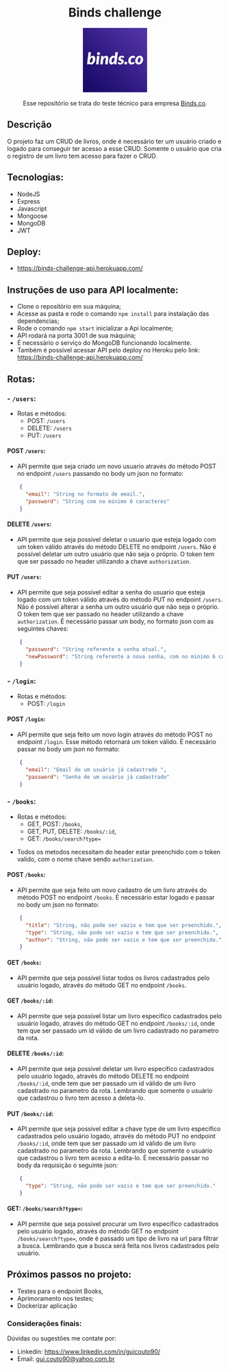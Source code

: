 <div align="center">

# Binds challenge

<img src="./binds.jpeg" width="150px">

Esse repositório se trata do teste técnico para empresa [Binds.co](https://binds.co/).


</div>

## Descrição
O projeto faz um CRUD de livros, onde é necessário ter um usuário criado e logado para conseguir ter acesso a esse CRUD. Somente o usuário que cria o registro de um livro tem acesso para fazer o CRUD.

## Tecnologias:
  - NodeJS
  - Express
  - Javascript
  - Mongoose
  - MongoDB
  - JWT

## Deploy:
- https://binds-challenge-api.herokuapp.com/

## Instruções de uso para API localmente:
- Clone o repositório em sua máquina;
- Acesse as pasta e rode o comando `npm install` para instalação das dependencias;
- Rode o comando `npm start` inicializar a Api localmente;
- API rodará na porta 3001 de sua máquina;
- É necessário o serviço do MongoDB funcionando localmente.
- Também é possível acessar API pelo deploy no Heroku pelo link: https://binds-challenge-api.herokuapp.com/

## Rotas:

### - `/users`:
- Rotas e métodos:
  - POST: `/users`
  - DELETE: `/users`
  - PUT: `/users`

#### POST `/users`:
- API permite que seja criado um novo usuario através do método POST no endpoint `/users` passando no body um json no formato:
```json
    {
      "email": "String no formato de email.",
      "password": "String com no minimo 6 caracteres"
    }
```

#### DELETE `/users`:
- API permite que seja possivel deletar o usuario que esteja logado com um token válido através do método DELETE no endpoint `/users`. Não é possível deletar um outro usuário que não seja o próprio. O token tem que ser passado no header utilizando a chave `authorization`.

#### PUT `/users`:
- API permite que seja possivel editar a senha do usuario que esteja logado com um token válido através do método PUT no endpoint `/users`. Não é possível alterar a senha um outro usuário que não seja o próprio. O token tem que ser passado no header utilizando a chave `authorization`. É necessário passar um body, no formato json com as seguintes chaves:
```json
    {
      "password": "String referente a senha atual.",
      "newPassword": "String referente a nova senha, com no minimo 6 caracteres"
    }
```

### - `/login`:
- Rotas e métodos:
  - POST: `/login`

#### POST `/login`:
- API permite que seja feito um novo login através do método POST no endpoint `/login`. Esse método retornará um token válido. É necessário passar no body um json no formato:
```json
    {
      "email": "Email de um usuário já cadastrado ",
      "password": "Senha de um usuário já cadastrado"
    }
```
### - `/books`:
- Rotas e métodos:
  - GET, POST: `/books`,
  - GET, PUT, DELETE: `/books/:id`,
  - GET: `/books/search?type=`
* Todos os metodos necessitam do header estar preenchido com o token valido, com o nome chave sendo `authorization`.

#### POST `/books`:
- API permite que seja feito um novo cadastro de um livro através do método POST no endpoint `/books`. É necessário estar logado e passar no body um json no formato:
```json
    {
      "title": "String, não pode ser vazio e tem que ser preenchido.",
      "type": "String, não pode ser vazio e tem que ser preenchido.",
      "author": "String, não pode ser vazio e tem que ser preenchido."
    }
```

#### GET `/books`:
- API permite que seja possivel listar todos os livros cadastrados pelo usuário logado, através do método GET no endpoint `/books`.

#### GET `/books/:id`:
- API permite que seja possivel listar um livro especifico cadastrados pelo usuário logado, através do método GET no endpoint `/books/:id`, onde tem que ser passado um id válido de um livro cadastrado no parametro da rota.

#### DELETE `/books/:id`:
- API permite que seja possivel deletar um livro especifico cadastrados pelo usuário logado, através do método DELETE no endpoint `/books/:id`, onde tem que ser passado um id válido de um livro cadastrado no parametro da rota. Lembrando que somente o usuário que cadastrou o livro tem acesso a deleta-lo.

#### PUT `/books/:id`:
- API permite que seja possivel editar a chave type de um livro especifico cadastrados pelo usuário logado, através do método PUT no endpoint `/books/:id`, onde tem que ser passado um id válido de um livro cadastrado no parametro da rota. Lembrando que somente o usuário que cadastrou o livro tem acesso a edita-lo. É necessário passar no body da requisição o seguinte json:
```json
    {
      "type": "String, não pode ser vazio e tem que ser preenchido."
    }
```

#### GET: `/books/search?type=`:
- API permite que seja possivel procurar um livro especifico cadastrados pelo usuário logado, através do método GET no endpoint `/books/search?type=`, onde é passado um tipo de livro na url para filtrar a busca. Lembrando que a busca será feita nos livros cadastrados pelo usuário.

## Próximos passos no projeto:
- Testes para o endpoint Books,
- Aprimoramento nos testes;
- Dockerizar aplicação

### Considerações finais:
  Dúvidas ou sugestões me contate por:
  - Linkedin: https://www.linkedin.com/in/guicouto90/
  - Email: gui.couto90@yahoo.com.br